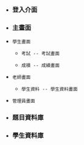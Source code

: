 *  ### 登入介面
*  ### 主畫面
*     學生畫面
    *     考試 -- 考試畫面
    *     成積 -- 成績畫面
*     老師畫面
    *     學生資料 -- 學生資料畫面
*     管理員畫面
*  ### 題目資料庫
*  ### 學生資料庫
    